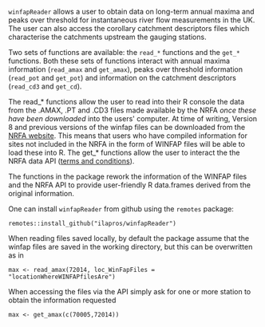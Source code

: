 `winfapReader` allows a user to obtain data on long-term annual maxima and peaks over threshold for instantaneous river flow measurements in the UK. The user can also access the corollary catchment descriptors files which characterise the catchments upstream the gauging stations. 

Two sets of functions are available: the `read_*` functions and the `get_*` functions. Both these sets of functions interact with annual maxima information (`read_amax` and `get_amax`), peaks over threshold information (`read_pot` and `get_pot`) and information on the catchment descriptors (`read_cd3` and `get_cd`). 

The read_\* functions allow the user to read into their R console the data from the .AMAX, .PT and .CD3 files made available by the NRFA *once these have been downloaded* into the users' computer. At time of writing, Version 8 and previous versions of the winfap files can be downloaded from the [NRFA website](https://nrfa.ceh.ac.uk/peak-flow-dataset). This means that users who have compiled information for sites not included in the NRFA in the form of WINFAP files will be able to load these into R. The get_\* functions allow the user to interact the the NRFA data API ([terms and conditions](http://nrfa.ceh.ac.uk/costs-terms-and-conditions)). 

The functions in the package rework the information of the WINFAP files and the NRFA API to provide user-friendly R data.frames derived from the original information. 



One can install `winfapReader` from github using the `remotes` package: 
 
```
remotes::install_github("ilapros/winfapReader")
```


When reading files saved locally, by default the package assume that the winfap files are saved in the working directory, but this can be overwritten as in

```
max <- read_amax(72014, loc_WinFapFiles = "locationWhereWINFAPfilesAre")
```


When accessing the files via the API simply ask for one or more station to obtain the information requested

```
max <- get_amax(c(70005,72014))
```


